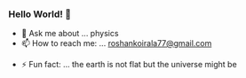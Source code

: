### Hello World! 👋

<!-- - 🔭 I’m currently working on ... churn prediction model 
- 🌱 I’m currently learning ... Azure ML. 
- 👯 I’m looking to collaborate on ... ?
- 🤔 I’m looking for help with ... ? -->
- 💬 Ask me about ... physics 
- 📫 How to reach me: ... roshankoirala77@gmail.com
<!-- - 😄 Pronouns: ... he/him/his  -->
- ⚡ Fun fact: ... the earth is not flat but the universe might be 
